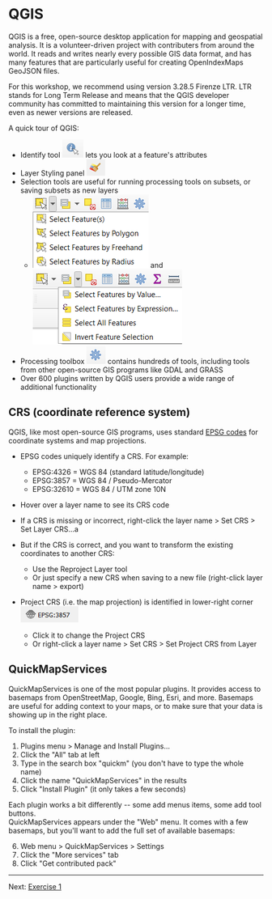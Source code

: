 # QGIS

QGIS is a free, open-source desktop application for mapping and geospatial analysis.
It is a volunteer-driven project with contributers from around the world.
It reads and writes nearly every possible GIS data format,
and has many features that are particularly useful for creating OpenIndexMaps GeoJSON files.

For this workshop, we recommend using version 3.28.5 Firenze LTR.
LTR stands for Long Term Release and means that the QGIS developer community
has committed to maintaining this version for a longer time, even as newer versions are released.

A quick tour of QGIS:

- Identify tool  ![EPSG:3857](/image/identify-tool.png) lets you look at a feature's attributes
- Layer Styling panel ![processing toolbox button](/image/layer-styling-button.png)
- Selection tools are useful for running processing tools on subsets,
or saving subsets as new layers
  - ![selection tools 1](/image/selection-tools1.png) and ![selection tools 2](/image/selection-tools2.png)
- Processing toolbox ![processing toolbox button](/image/processing-button.png)
contains hundreds of tools, including tools from other open-source GIS programs
like GDAL and GRASS
- Over 600 plugins written by QGIS users provide a wide range of additional functionality

## CRS (coordinate reference system)

QGIS, like most open-source GIS programs, uses standard [EPSG codes](https://epsg.io/)
for coordinate systems and map projections.

  - EPSG codes uniquely identify a CRS. For example:
    - EPSG:4326 = WGS 84 (standard latitude/longitude)
    - EPSG:3857 = WGS 84 / Pseudo-Mercator
    - EPSG:32610 = WGS 84 / UTM zone 10N
  - Hover over a layer name to see its CRS code
  - If a CRS is missing or incorrect, right-click the layer name > Set CRS > Set Layer CRS...a
  - But if the CRS is correct, and you want to transform the existing coordinates to another CRS:
    - Use the Reproject Layer tool
    - Or just specify a new CRS when saving to a new file (right-click layer name > export)

  - Project CRS (i.e. the map projection) is identified in lower-right corner ![EPSG:3857](/image/project-crs.png)
    - Click it to change the Project CRS
    - Or right-click a layer name > Set CRS > Set Project CRS from Layer


## QuickMapServices

QuickMapServices is one of the most popular plugins.
It provides access to basemaps from OpenStreetMap, Google, Bing, Esri, and more.
Basemaps are useful for adding context to your maps,
or to make sure that your data is showing up in the right place.

To install the plugin:

1. Plugins menu > Manage and Install Plugins...
2. Click the "All" tab at left
3. Type in the search box "quickm" (you don't have to type the whole name)
4. Click the name "QuickMapServices" in the results
5. Click "Install Plugin" (it only takes a few seconds)

Each plugin works a bit differently -- some add menus items, some add tool buttons.  
QuickMapServices appears under the "Web" menu.
It comes with a few basemaps, but you'll want to add the full set of available basemaps:

6. Web menu > QuickMapServices > Settings
7. Click the "More services" tab
8. Click "Get contributed pack"

----

Next: [Exercise 1](exercise1)
